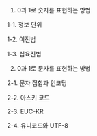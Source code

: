 1. 0과 1로 숫자를 표현하는 방법

1-1. 정보 단위

1-2. 이진법

1-3. 십육진법

2. 0과 1로 문자를 표현하는 방법

2-1. 문자 집합과 인코딩

2-2. 아스키 코드

2-3. EUC-KR

2-4. 유니코드와 UTF-8